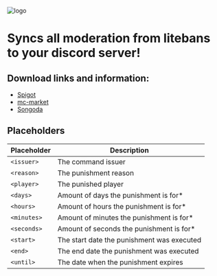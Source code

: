 ![logo]

[logo]: https://i.imgur.com/FiSCmK0.png
# Syncs all moderation from litebans to your discord server!
## Download links and information:
* [Spigot](https://www.spigotmc.org/resources/litebansbridge-sync-discord-with-litebans.76326/)
* [mc-market](https://www.mc-market.org/resources/14237/)
* [Songoda](https://songoda.com/marketplace/product/litebansbridge-sync-discord-with-litebans-syncs-all-moderation-from-litebans-to-your-discord-server.308)


## Placeholders
|Placeholder|Description|
|-----------|-----------|
|`<issuer>`|The command issuer|
|`<reason>`|The punishment reason|
|`<player>`|The punished player|
|`<days>`|Amount of days the punishment is for*|
|`<hours>`|Amount of hours the punishment is for*|
|`<minutes>`|Amount of minutes the punishment is for*|
|`<seconds>`|Amount of seconds the punishment is for*|
|`<start>`|The start date the punishment was executed|
|`<end>`|The end date the punishment was executed|
|`<until>`|The date when the punishment expires|